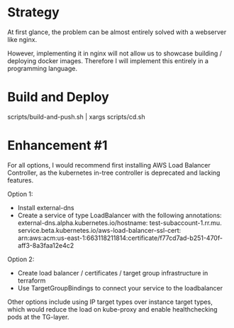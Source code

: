 # Strategy

At first glance, the problem can be almost entirely solved with a webserver like nginx.

However, implementing it in nginx will not allow us to showcase building / deploying docker images. Therefore I will implement this entirely in a programming language.

# Build and Deploy

scripts/build-and-push.sh | xargs scripts/cd.sh

# Enhancement #1
For all options, I would recommend first installing AWS Load Balancer Controller, as the kubernetes in-tree controller is deprecated and lacking features.

Option 1:
- Install external-dns
- Create a service of type LoadBalancer with the following annotations:
    external-dns.alpha.kubernetes.io/hostname: test-subaccount-1.rr.mu.
    service.beta.kubernetes.io/aws-load-balancer-ssl-cert: arn:aws:acm:us-east-1:663118211814:certificate/f77cd7ad-b251-470f-aff3-8a3faa12e4c2

Option 2:
- Create load balancer / certificates / target group infrastructure in terraform
- Use TargetGroupBindings to connect your service to the loadbalancer

Other options include using IP target types over instance target types, which would reduce the load on kube-proxy and enable healthchecking pods at the TG-layer.
